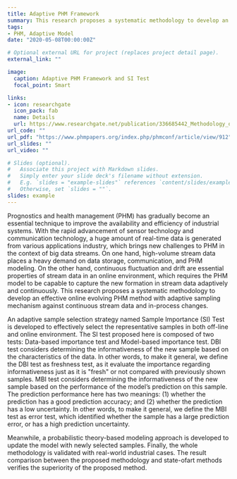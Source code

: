 ```yaml
---
title: Adaptive PHM Framework
summary: This research proposes a systematic methodology to develop an effective online evolving PHM method with adaptive sampling mechanism against continuous stream data and in-process changes. 
tags:
- PHM, Adaptive Model
date: "2020-05-08T00:00:00Z"

# Optional external URL for project (replaces project detail page).
external_link: ""

image:
  caption: Adaptive PHM Framework and SI Test
  focal_point: Smart

links:
- icon: researchgate
  icon_pack: fab
  name: Details
  url: https://www.researchgate.net/publication/336685442_Methodology_of_Adaptive_Prognostics_and_Health_Management_Using_Streaming_Data_in_Big_Data_Environment
url_code: ""
url_pdf: "https://www.phmpapers.org/index.php/phmconf/article/view/912"
url_slides: ""
url_video: ""

# Slides (optional).
#   Associate this project with Markdown slides.
#   Simply enter your slide deck's filename without extension.
#   E.g. `slides = "example-slides"` references `content/slides/example-slides.md`.
#   Otherwise, set `slides = ""`.
slides: example
---
```


Prognostics and health management (PHM) has gradually become an essential technique to improve the availability and efficiency of industrial systems. With the rapid advancement
of sensor technology and communication technology, a huge amount of real-time data is generated from various applications industry, which brings new challenges to PHM in the context of big data streams. On one hand, high-volume stream data places a heavy demand on data storage, communication, and PHM modeling. On the other hand, continuous fluctuation and drift are essential properties of stream data in an online environment, which requires the PHM model to be capable to capture the new formation in stream data adaptively and continuously. This research proposes a systematic methodology to develop an effective online evolving PHM method with adaptive sampling mechanism against continuous stream data and in-process changes. 

An adaptive sample selection strategy named Sample Importance (SI) Test is developed to effectively select the representative samples in both off-line and online environment. The SI test proposed here is composed of two tests: Data-based importance test and Model-based importance test.
DBI test considers determining the informativeness of the new sample based on the characteristics of the data. In other words, to make it general, we define the DBI test as freshness test, as it evaluate the importance regarding informativeness just as it is "fresh" or not compared with previously shown samples. MBI test considers determining the informativeness of the new sample based on the performance of the model’s prediction on this sample. The prediction performance here has two meanings: (1) whether the prediction has a good prediction accuracy; and (2) whether the prediction has a low uncertainty. In other words, to make it general, we define the MBI test as error test, which identified whether the sample has a large prediction error, or has a high prediction uncertainty.

Meanwhile, a probabilistic theory-based modeling approach is developed to update the model with newly selected samples. Finally, the whole methodology is validated with real-world industrial cases. The result comparison between the proposed methodology and state-ofart methods verifies the superiority of the proposed method.